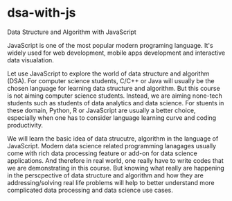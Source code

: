 # dsa-with-js

Data Structure and Algorithm with JavaScript

JavaScript is one of the most popular modern programing language. It's widely used for web development, mobile apps development and interactive data visualation.

Let use JavaScript to explore the world of data structure and algorithm (DSA). For computer science students, C/C++ or Java will usually be the chosen language for learning data structure and algorithm. But this course is not aiming computer science students. Instead, we are aiming none-tech students such as students of data analytics and data science. For stuents in these domain, Python, R or JavaScript are usually a better choice, especially when one has to consider language learning curve and coding productivity.

We will learn the basic idea of data strucutre, algorithm in the language of JavaScript. Modern data science related programming lanagages usually come with rich data processing feature or add-on for data science applications. And therefore in real world, one really have to write codes that we are demonstrating in this course. But knowing what really are happening in the perscpective of data structure and algorithm and how they are addressing/solving real life problems will help to better understand more complicated data processing and data science use cases.
